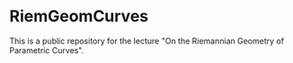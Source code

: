 # RiemGeomCurves
This is a public repository for the lecture "On the Riemannian Geometry of Parametric Curves".
